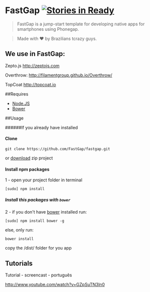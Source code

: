 # FastGap [![Stories in Ready](https://badge.waffle.io/FastGap/fastgap.png?label=ready)](https://waffle.io/FastGap/fastgap)

> FastGap is a jump-start template for developing native apps for smartphones using Phonegap.

> Made with ♥ by Brazilians tcrazy guys.

<h2>We use in FastGap:</h2>

Zepto.js
http://zeptojs.com

Overthrow:
http://filamentgroup.github.io/Overthrow/

TopCoat
http://topcoat.io


##Requires

* [Node.JS](href='http://nodejs.org/')
* [Bower](href='http://bower.io')

##Usage

######If you already have installed

#### Clone

    git clone https://github.com/FastGap/fastgap.git
    
or [download](https://github.com/FastGap/fastgap/archive/master.zip) zip project

#### Install npm packages
	
1 - open your project folder in terminal
    
    [sudo] npm install

##### Install this packages with ```bower```

2 - if you don't have [bower](http://bower.io/) installed run:

```[sudo] npm install bower -g```

else, only run:

```bower install```

copy the /dist/ folder for you app

<h2>Tutorials</h2>

Tutorial - screencast - português

http://www.youtube.com/watch?v=GZpSuTN3ln0
